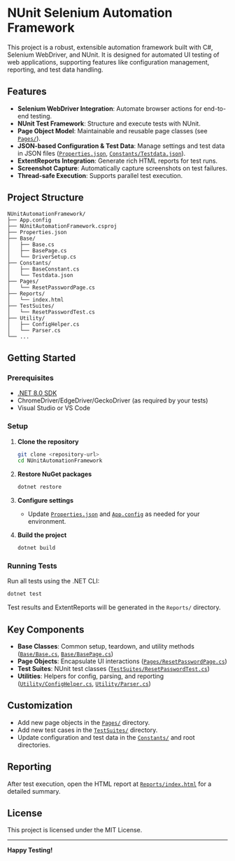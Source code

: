 # NUnit Selenium Automation Framework

This project is a robust, extensible automation framework built with C#, Selenium WebDriver, and NUnit. It is designed for automated UI testing of web applications, supporting features like configuration management, reporting, and test data handling.

## Features

- **Selenium WebDriver Integration**: Automate browser actions for end-to-end testing.
- **NUnit Test Framework**: Structure and execute tests with NUnit.
- **Page Object Model**: Maintainable and reusable page classes (see [`Pages/`](Pages/)).
- **JSON-based Configuration & Test Data**: Manage settings and test data in JSON files ([`Properties.json`](Properties.json), [`Constants/Testdata.json`](Constants/Testdata.json)).
- **ExtentReports Integration**: Generate rich HTML reports for test runs.
- **Screenshot Capture**: Automatically capture screenshots on test failures.
- **Thread-safe Execution**: Supports parallel test execution.

## Project Structure

```
NUnitAutomationFramework/
├── App.config
├── NUnitAutomationFramework.csproj
├── Properties.json
├── Base/
│   ├── Base.cs
│   ├── BasePage.cs
│   └── DriverSetup.cs
├── Constants/
│   ├── BaseConstant.cs
│   └── Testdata.json
├── Pages/
│   └── ResetPasswordPage.cs
├── Reports/
│   └── index.html
├── TestSuites/
│   └── ResetPasswordTest.cs
├── Utility/
│   ├── ConfigHelper.cs
│   └── Parser.cs
└── ...
```

## Getting Started

### Prerequisites

- [.NET 8.0 SDK](https://dotnet.microsoft.com/download)
- ChromeDriver/EdgeDriver/GeckoDriver (as required by your tests)
- Visual Studio or VS Code

### Setup

1. **Clone the repository**

   ```sh
   git clone <repository-url>
   cd NUnitAutomationFramework
   ```

2. **Restore NuGet packages**

   ```sh
   dotnet restore
   ```

3. **Configure settings**

   - Update [`Properties.json`](Properties.json) and [`App.config`](App.config) as needed for your environment.

4. **Build the project**
   ```sh
   dotnet build
   ```

### Running Tests

Run all tests using the .NET CLI:

```sh
dotnet test
```

Test results and ExtentReports will be generated in the `Reports/` directory.

## Key Components

- **Base Classes**: Common setup, teardown, and utility methods ([`Base/Base.cs`](Base/Base.cs), [`Base/BasePage.cs`](Base/BasePage.cs))
- **Page Objects**: Encapsulate UI interactions ([`Pages/ResetPasswordPage.cs`](Pages/ResetPasswordPage.cs))
- **Test Suites**: NUnit test classes ([`TestSuites/ResetPasswordTest.cs`](TestSuites/ResetPasswordTest.cs))
- **Utilities**: Helpers for config, parsing, and reporting ([`Utility/ConfigHelper.cs`](Utility/ConfigHelper.cs), [`Utility/Parser.cs`](Utility/Parser.cs))

## Customization

- Add new page objects in the [`Pages/`](Pages/) directory.
- Add new test cases in the [`TestSuites/`](TestSuites/) directory.
- Update configuration and test data in the [`Constants/`](Constants/) and root directories.

## Reporting

After test execution, open the HTML report at [`Reports/index.html`](Reports/index.html) for a detailed summary.

## License

This project is licensed under the MIT License.

---

**Happy Testing!**
